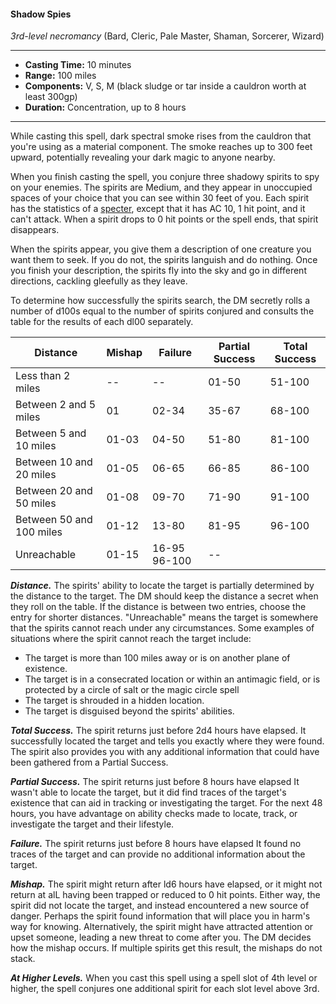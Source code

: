 #### Shadow Spies
*3rd-level necromancy* (Bard, Cleric, Pale Master, Shaman, Sorcerer, Wizard)
___
- **Casting Time:** 10 minutes 
- **Range:** 100 miles 
- **Components:** V, S, M (black sludge or tar inside a cauldron worth at least 300gp) 
- **Duration:** Concentration, up to 8 hours 
---
While casting this spell, dark spectral smoke rises from the cauldron that you're using as a material component. The smoke reaches up to 300 feet upward, potentially revealing your dark magic to anyone nearby. 

When you finish casting the spell, you conjure three shadowy spirits to spy on your enemies. The spirits are Medium, and they appear in unoccupied spaces of your choice that you can see within 30 feet of you. Each spirit has the statistics of a [specter](../../Creatures/Undead/Specter.md), except that it has AC 10, 1 hit point, and it can't attack. When a spirit drops to 0 hit points or the spell ends, that spirit disappears. 

When the spirits appear, you give them a description of one creature you want them to seek. If you do not, the spirits languish and do nothing. Once you finish your description, the spirits fly into the sky and go in different directions, cackling gleefully as they leave. 

To determine how successfully the spirits search, the DM secretly rolls a number of d100s equal to the number of spirits conjured and consults the table for the results of each dl00 separately. 

Distance | Mishap | Failure | Partial Success | Total Success 
-------- | ------ | ------- | --------------- | -------------
Less than 2 miles        |   --  |   --  | 01-50 | 51-100 
Between 2 and 5 miles    | 01    | 02-34 | 35-67 | 68-100 
Between 5 and 10 miles   | 01-03 | 04-50 | 51-80 | 81-100 
Between 10 and 20 miles  | 01-05 | 06-65 | 66-85 | 86-100 
Between 20 and 50 miles  | 01-08 | 09-70 | 71-90 | 91-100 
Between 50 and 100 miles | 01-12 | 13-80 | 81-95 | 96-100 
Unreachable              | 01-15 | 16-95 96-100  | --

***Distance.*** The spirits' ability to locate the target is partially determined by the distance to the target. The DM should keep the distance a secret when they roll on the table. If the distance is between two entries, choose the entry for shorter distances. "Unreachable" means the target is somewhere that the spirits cannot reach under any circumstances. Some examples of situations where the spirit cannot reach the target include: 

* The target is more than 100 miles away or is on another plane of existence. 
* The target is in a consecrated location or within an antimagic field, or is protected by a circle of salt or the magic circle spell 
* The target is shrouded in a hidden location. 
* The target is disguised beyond the spirits' abilities. 

***Total Success.*** The spirit returns just before 2d4 hours have elapsed. It successfully located the target and tells you exactly where they were found. The spirit also provides you with any additional information that could have been gathered from a Partial Success. 

***Partial Success.*** The spirit returns just before 8 hours have elapsed It wasn't able to locate the target, but it did find traces of the target's existence that can aid in tracking or investigating the target. For the next 48 hours, you have advantage on ability checks made to locate, track, or investigate the target and their lifestyle. 

***Failure.*** The spirit returns just before 8 hours have elapsed It found no traces of the target and can provide no additional information about the target. 

***Mishap.*** The spirit might return after ld6 hours have elapsed, or it might not return at alL having been trapped or reduced to 0 hit points. Either way, the spirit did not locate the target, and instead encountered a new source of danger. Perhaps the spirit found information that will place you in harm's way for knowing. Alternatively, the spirit might have attracted attention or upset someone, leading a new threat to come after you. The DM decides how the mishap occurs. If multiple spirits get this result, the mishaps do not stack. 

***At Higher Levels.*** When you cast this spell using a spell slot of 4th level or higher, the spell conjures one additional spirit for each slot level above 3rd.
